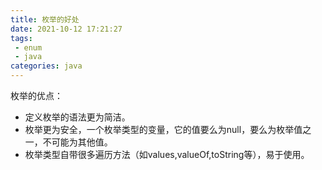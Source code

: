 ```yaml
---
title: 枚举的好处
date: 2021-10-12 17:21:27
tags:
 - enum
 - java
categories: java
---
```


枚举的优点：

- 定义枚举的语法更为简洁。
- 枚举更为安全，一个枚举类型的变量，它的值要么为null，要么为枚举值之一，不可能为其他值。
- 枚举类型自带很多遍历方法（如values,valueOf,toString等），易于使用。

